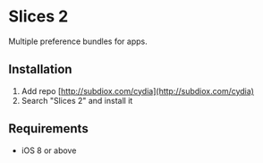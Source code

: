 # Slices 2
Multiple preference bundles for apps.

## Installation
1. Add repo [http://subdiox.com/cydia](http://subdiox.com/cydia)
2. Search "Slices 2" and install it

## Requirements
- iOS 8 or above
